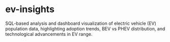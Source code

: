 # ev-insights
SQL-based analysis and dashboard visualization of electric vehicle (EV) population data, highlighting adoption trends, BEV vs PHEV distribution, and technological advancements in EV range.
